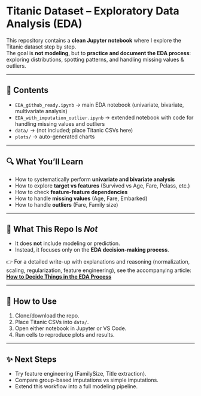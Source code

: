# Titanic Dataset – Exploratory Data Analysis (EDA)

This repository contains a **clean Jupyter notebook** where I explore the Titanic dataset step by step.  
The goal is **not modeling**, but to **practice and document the EDA process**: exploring distributions, spotting patterns, and handling missing values & outliers.

---

## 📂 Contents
- `EDA_github_ready.ipynb` → main EDA notebook (univariate, bivariate, multivariate analysis)
- `EDA_with_imputation_outlier.ipynb` → extended notebook with code for handling missing values and outliers
- `data/` → (not included; place Titanic CSVs here)
- `plots/` → auto-generated charts

---

## 🔍 What You’ll Learn
- How to systematically perform **univariate and bivariate analysis**
- How to explore **target vs features** (Survived vs Age, Fare, Pclass, etc.)
- How to check **feature-feature dependencies**
- How to handle **missing values** (Age, Fare, Embarked)
- How to handle **outliers** (Fare, Family size)

---

## 🚦 What This Repo Is *Not*
- It does **not** include modeling or prediction.  
- Instead, it focuses only on the **EDA decision-making process**.

👉 For a detailed write-up with explanations and reasoning (normalization, scaling, regularization, feature engineering), see the accompanying article:  
**[How to Decide Things in the EDA Process](https://your-article-link.com)**

---

## 🚀 How to Use
1. Clone/download the repo.  
2. Place Titanic CSVs into `data/`.  
3. Open either notebook in Jupyter or VS Code.  
4. Run cells to reproduce plots and results.  

---

## ✨ Next Steps
- Try feature engineering (FamilySize, Title extraction).  
- Compare group-based imputations vs simple imputations.  
- Extend this workflow into a full modeling pipeline.  
